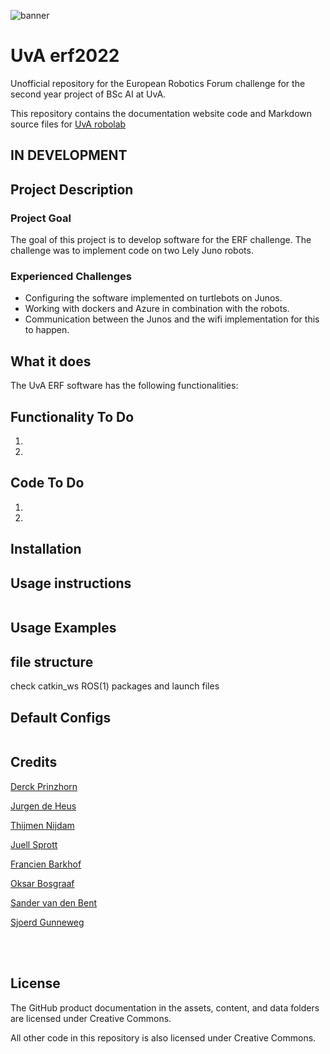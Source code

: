 <!---Banner-->
![banner](https://www.uva.nl/binaries/_ht_1561017307337/extralarge/content/gallery/subsites/extranet/huisstijl/logo-regular.jpg)

# UvA erf2022
Unofficial repository for the European Robotics Forum challenge for the second year project of BSc AI at UvA.

This repository contains the documentation website code and Markdown source files for [UvA robolab](https://robolab.science.uva.nl/)
## IN DEVELOPMENT 

## Project Description
### Project Goal
The goal of this project is to develop software for the ERF challenge. The challenge was to implement code on two Lely Juno robots.

<!---[Specific link to another markdown file](docs/CONTRIBUTING.md)-->

### Experienced Challenges
- Configuring the software implemented on turtlebots on Junos.
- Working with dockers and Azure in combination with the robots.
- Communication between the Junos and the wifi implementation for this to happen.

## What it does
The UvA ERF software has the following functionalities:

## Functionality To Do
1. 
2. 
## Code To Do
1.
2.

## Installation

## Usage instructions
```
```
## Usage Examples



## file structure
check catkin_ws ROS(1) packages and launch files


## Default Configs

```
```

## Credits
<p align="left">
<a href="https://www.linkedin.com/in/derckprinzhorn/">Derck Prinzhorn</a>
</p>
<p align="left">
<a href="https://www.linkedin.com/in/jurgen-de-heus/">Jurgen de Heus</a>
</p>

<p align="left">
<a href="https://www.linkedin.com/in/thijmen-nijdam/">Thijmen Nijdam</a>
</p>

<p align="left">
<a href="https://www.linkedin.com/in/juellsprott/">Juell Sprott</a>
</p>

<p align="left">
<a href="https://www.linkedin.com/in/francien-barkhof-512393227/">Francien Barkhof</a>
</p>

<p align="left">
<a href="https://www.linkedin.com/in/oskar-bosgraaf/">Oksar Bosgraaf</a>
</p>

<p align="left">
<a href="https://www.linkedin.com/in/sander-van-den-bent/">Sander van den Bent</a>
</p>

<p align="left">
<a href="https://www.linkedin.com/in/sjoerdgunneweg/">Sjoerd Gunneweg</a>
</p>

</br>

</br>

## License

The GitHub product documentation in the assets, content, and data folders are licensed under Creative Commons.

All other code in this repository is also licensed under Creative Commons.
